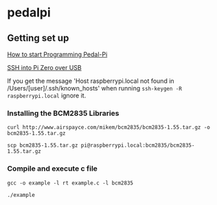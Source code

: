# pedalpi

## Getting set up

[How to start Programming Pedal-Pi](https://www.electrosmash.com/forum/pedal-pi/202-how-to-start-programming-pedal-pi)

[SSH into Pi Zero over USB](https://desertbot.io/blog/ssh-into-pi-zero-over-usb)

If you get the message 'Host raspberrypi.local not found in /Users/[user]/.ssh/known_hosts' when running 
`ssh-keygen -R raspberrypi.local` ignore it.

### Installing the BCM2835 Libraries

`curl http://www.airspayce.com/mikem/bcm2835/bcm2835-1.55.tar.gz -o bcm2835-1.55.tar.gz`

`scp bcm2835-1.55.tar.gz pi@raspberrypi.local:bcm2835/bcm2835-1.55.tar.gz`

### Compile and execute c file

`gcc -o example -l rt example.c -l bcm2835`

`./example`
